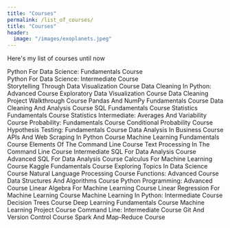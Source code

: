 ```yaml
---
title: "Courses"
permalink: /list_of_courses/
title: "Courses"
header:
  image: "/images/exoplanets.jpeg"
---
```

Here's my list of courses until now

Python For Data Science: Fundamentals Course \
Python For Data Science: Intermediate Course \
Storytelling Through Data Visualization Course
Data Cleaning In Python: Advanced Course
Exploratory Data Visualization Course
Data Cleaning Project Walkthrough Course
Pandas And NumPy Fundamentals Course
Data Cleaning And Analysis Course
SQL Fundamentals Course
Statistics Fundamentals Course
Statistics Intermediate: Averages And Variability Course
Probability: Fundamentals Course
Conditional Probability Course
Hypothesis Testing: Fundamentals Course
Data Analysis In Business Course
APIs And Web Scraping In Python Course
Machine Learning Fundamentals Course
Elements Of The Command Line Course
Text Processing In The Command Line Course
Intermediate SQL For Data Analysis Course
Advanced SQL For Data Analysis Course
Calculus For Machine Learning Course
Kaggle Fundamentals Course
Exploring Topics In Data Science Course
Natural Language Processing Course
Functions: Advanced Course
Data Structures And Algorithms Course
Python Programming: Advanced Course
Linear Algebra For Machine Learning Course
Linear Regression For Machine Learning Course
Machine Learning In Python: Intermediate Course
Decision Trees Course
Deep Learning Fundamentals Course
Machine Learning Project Course
Command Line: Intermediate Course
Git And Version Control Course
Spark And Map-Reduce Course
